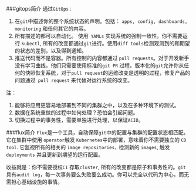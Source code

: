 ###gitops简介
通过```GitOps：```

1. 在```git```中描述你的整个系统状态的声明。包括： ```apps, config, dashboards, monitoring``` 和任何其它的内容。
2. 所有描述的都可以自动化。 使用``` YAMLs``` 实现系统的强制一致性。你不需要运行 ```kubectl```, 所有的改变都通过```git```进行。使用```diff tools```检测观测到的和期望的状态的差别，以及得到通知。
3. 推送代码而不是容器。所有控制的内容都通过 ```pull requests```。对于开发新手没有学习曲线，他们只需要使用标准的```git PR``` 过程。版本化的```git```允许你从任何的快照恢复系统，对于```pull request```的运维改变是透明的过程，修复产品的问题通过``` pull request``` 来代替对运行系统的改变。

注：
1. 能够将应用更容易地部署到不同的集群之中，以及在多种环境下的测试。
2. 数据在系统重做的过程中如何处理？恐怕会引起问题。
3. 切换过程中的事务性，需要单独进行处理，以保证```ACID```。

###flux简介
```Flux```是一个工具，自动保障```git```中的配置与集群的配置状态相匹配。 它在集群中使用 ```operator```触发 ```Kubernetes```中的部署，意味着你不需要独立的 ```CD tool```. 它监视所有的相关的 ```image repositories，```检测新的 ```images```, 触发```deployments``` 并且更新到期望的运行配置。

收益就是：你不需要授权```CI``` 存取```cluster```, 所有的改变都是原子和事务性的。```git``` 具有```audit log```，每一次事务要么失败要么成功。你可以完全以代码为中心，而无需担心基础设施的事情。